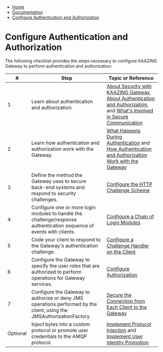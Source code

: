 -   [Home](../../index.md)
-   [Documentation](../index.md)
-   [Configure Authentication and Authorization](../index.md#security)

Configure Authentication and Authorization
=============================================================================================

The following checklist provides the steps necessary to configure KAAZING Gateway to perform authentication and authorization:

| #        | Step                                                                                                                  | Topic or Reference                                                                                                                                                                       |
|----------|-----------------------------------------------------------------------------------------------------------------------|------------------------------------------------------------------------------------------------------------------------------------------------------------------------------------------|
| 1        | Learn about authentication and authorization.                                                                         | [About Security with KAAZING Gateway](c_security_about.md), [About Authentication and Authorization](c_auth_about.md), and [What's Involved in Secure Communication](u_secure_client_gateway_communication.md) |
| 2        | Learn how authentication and authorization work with the Gateway.                                                     | [What Happens During Authentication](u_authentication_gateway_client_interactions.md) and [How Authentication and Authorization Work with the Gateway](u_auth_how_it_works_with_the_gateway.md)                               |
| 3        | Define the method the Gateway uses to secure back-end systems and respond to security challenges.                     | [Configure the HTTP Challenge Scheme](p_authentication_config_http_challenge_scheme.md)                                                                                                                        |
| 4        | Configure one or more login modules to handle the challenge/response authentication sequence of events with clients.  | [Configure a Chain of Login Modules](p_auth_configure_login_module.md)                                                                                                                                 |
| 5        | Code your client to respond to the Gateway's authentication challenge.                                                | [Configure a Challenge Handler on the Client](p_auth_configure_challenge_handler.md)                                                                                                                        |
| 6        | Configure the Gateway to specify the user roles that are authorized to perform operations for Gateway services.       | [Configure Authorization](p_authorization_configure.md)                                                                                                                                 |
| 7        | Configure the Gateway to authorize or deny JMS operations performed by the client, using the JMSAuthorizationFactory. | [Secure the Connection from Each Client to the Gateway](p_client_jms_secure.md)                                                                                                          |
| Optional | Inject bytes into a custom protocol or promote user credentials to the AMQP protocol.                                 |       [Implement Protocol Injection](o_aaa_inject.md) and [Implement User Identity Promotion](p_auth_protocol_injection.md)                                                                                                                                                                                   |